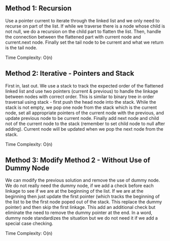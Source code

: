 ## Method 1: Recursion

Use a pointer current to iterate through the linked list and we only need to recurse on part of the list. If while we traverse there is a node whose child is not null, we do a recursion on the child part to flatten the list. Then, handle the connection between the flattened part with current node and current.next node. Finally set the tail node to be current and what we return is the tail node. </br>

Time Complexity: O(n)

## Method 2: Iterative - Pointers and Stack

First in, last out. We use a stack to track the expected order of the flattened linked list and use two pointers (current & previous) to handle the linkage 
between nodes with correct order. This is similar to binary tree in order traversal using stack - first push the head node into the stack. While the stack is not empty, we pop one node from the stack which is the current node, set all appropriate pointers of the current node with the previous, and update previous node to be current node. Finally add next node and child not of the current node to the stack (remember to set child node to null after adding). Current node will be updated when we pop the next node from the stack. </br>

Time Complexity: O(n)

## Method 3: Modify Method 2 - Without Use of Dummy Node

We can modify the previous solution and remove the use of dummy node. We do not really need the dummy node, if we add a check before each linkage to see if
we are at the beginning of the list. If we are at the beginning then just update the first pointer (which tracks the beginning of the list to be the first 
node poped out of the stack. This replace the dummy pointer) and then skip the first linkage. This add an additional check but eliminate the need to remove
the dummy pointer at the end. In a word, dummy node standardizes the situation but we do not need it if we add a special case checking.

Time Complexity: O(n)

